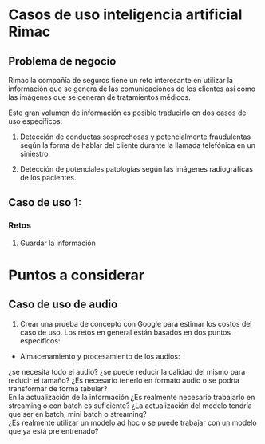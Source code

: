# Casos de uso inteligencia artificial Rimac


## Problema de negocio

Rimac la compañía de seguros tiene un reto interesante en utilizar la información que se genera de las comunicaciones de los clientes así como las imágenes que se generan de tratamientos médicos. 

Este gran volumen de información es posible traducirlo en dos casos de uso específicos:

1. Detección de conductas sosprechosas y potencialmente fraudulentas según la forma de hablar del cliente durante la llamada telefónica en un siniestro. 

2. Detección de potenciales patologías según las imágenes radiográficas de los pacientes. 


## Caso de uso 1:

### Retos

1. Guardar la información


# Puntos a considerar

## Caso de uso de audio

1. Crear una prueba de concepto con Google para estimar los costos del caso de uso. Los retos en general están basados en dos puntos específicos:

- Almacenamiento y procesamiento de los audios:

¿se necesita todo el audio? 
¿se puede reducir la calidad del mismo para reducir el tamaño? 
¿Es necesario tenerlo en formato audio o se podría transformar de forma tabular?    
En la actualización de la información ¿Es realmente necesario trabajarlo en streaming o con batch es suficiente?
¿La actualización del modelo tendría que ser en batch, mini batch o streaming?  
¿Es realmente utilizar un modelo ad hoc o se puede trabajar con un modelo que ya está pre entrenado?



